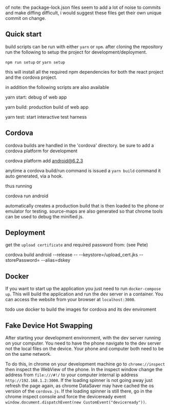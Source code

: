 
of note: the package-lock.json files seem to add a lot of noise to commits and make diffing difficult, i would suggest these files get their own unique commit on change.

## Quick start

build scripts can be run with either `yarn` or `npm`. after cloning the repository run the following to setup the project for development/deployment.

`npm run setup` or `yarn setup`

this will install all the required npm dependencies for both the react project and the cordova project.

in addition the following scripts are also available

yarn start: debug of web app

yarn build: production build of web app

yarn test: start interactive test harness

## Cordova

cordova builds are handled in the 'cordova' directory.
be sure to add a cordova platform for development

cordova platform add android@6.2.3

anytime a cordova build/run command is issued a `yarn build` command it auto generated, via a hook.

thus running

cordova run android

automatically creates a production build that is then loaded to the phone or emulator for testing. source-maps are also generated so that chrome tools can be used to debug the minified js.

## Deployment

get the `upload certificate` and required password from: (see Pete)

cordova build android --release -- --keystore=<PATH>/upload_cert.jks --storePassword=<PASSWORD> --alias=dskey

## Docker

If you want to start up the application you just need to run `docker-compose up`.
This will build the application and run the dev server in a container.
You can access the website from your browser at `localhost:3000`.

todo use docker to build the images for cordova and its dev enviroment

## Fake Device Hot Swapping

After starting your development environment, with the dev server running on your computer.
You need to have the phone navigate to the dev server not the local files on the device.
Your phone and computer both need to be on the same network.

To do this, in chrome on your development machine go to `chrome://inspect` then inspect the WebView of the phone.
In the inspect window change the address from `file:///#!/` to your computer internal ip address `http://192.168.1.2:3000`.
If the loading spinner is not going away just refresh the page again, as chrome DataSaver may have cached the os version of the `cordova.js`.
If the loading spinner is still there, go in the chrome inspect console and force the deviceready event `window.document.dispatchEvent(new CustomEvent("deviceready"))`.
